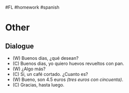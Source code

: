 #FL #homework #spanish 

# Other
## Dialogue
- (W) Buenos dias, ¿qué desean?
- (C) Buenos dias, yo quiero huevos revueltos con pan.
- (W) ¿Algo más?
- (C) Si, un café cortado. ¿Cuanto es?
- (W) Bueno, son 4.5 euros *(tres euros con cincuenta)*.
- (C) Gracias, hasta luego.